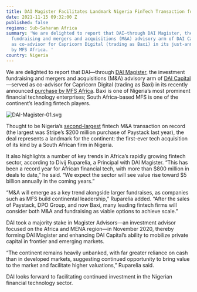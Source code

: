 ```yaml
---
title: DAI Magister Facilitates Landmark Nigeria FinTech Transaction for Baxi
date: 2021-11-15 09:32:00 Z
published: false
regions: Sub-Saharan Africa
summary: 'We are delighted to report that DAI—through DAI Magister, the investment
  fundraising and mergers and acquisitions (M&A) advisory arm of DAI Capital—served
  as co-advisor for Capricorn Digital (trading as Baxi) in its just-announced purchase
  by MFS Africa. '
country: Nigeria
---
```


We are delighted to report that DAI—through [DAI Magister](https://www.dai.com/news/dai-magister-the-leading-capital-advisor-and-investment-bank-for-international-and-emerging-markets), the investment fundraising and mergers and acquisitions (M&A) advisory arm of [DAI Capital](https://www.dai.com/our-work/solutions/dai-capital)—served as co-advisor for Capricorn Digital (trading as Baxi) in its recently announced [purchase by MFS Africa](https://qz.com/africa/2078996/mfs-africa-bought-baxis-agent-banking-for-cross-border-trade/). Baxi is one of Nigeria’s most prominent financial technology enterprises; South Africa-based MFS is one of the continent’s leading fintech players.

![DAI-Magister-01.svg](/uploads/DAI-Magister-01.svg)

Thought to be Nigeria’s [second-largest](https://techcabal.com/2021/10/20/mfs-africa-acquires-baxi/) fintech M&A transaction on record (the largest was Stripe’s $200 million purchase of Paystack last year), the deal represents a landmark for the continent: the first-ever tech acquisition of its kind by a South African firm in Nigeria. 

It also highlights a number of key trends in Africa’s rapidly growing fintech sector, according to Divij Ruparelia, a Principal with DAI Magister. “This has been a record year for African financial tech, with more than $800 million in deals to date,” he said. “We expect the sector will see value rise toward $5 billion annually in the coming years.”

“M&A will emerge as a key trend alongside larger fundraises, as companies such as MFS build continental leadership,” Ruparelia added. “After the sales of Paystack, DPO Group, and now Baxi, many leading fintech firms will consider both M&A and fundraising as viable options to achieve scale.”

DAI took a majority stake in Magister Advisors—an investment advisor focused on the Africa and MENA region—in November 2020, thereby forming DAI Magister and enhancing DAI Capital’s ability to mobilize private capital in frontier and emerging markets.

“The continent remains heavily unbanked, with far greater reliance on cash than in developed markets, suggesting continued opportunity to bring value to the market and facilitate higher valuations,” Ruparelia said.

DAI looks forward to facilitating continued investment in the Nigerian financial technology sector.